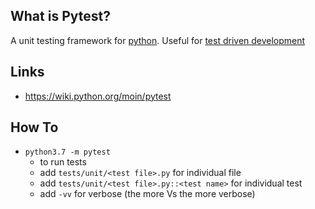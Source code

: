 ## What is Pytest?
A unit testing framework for [python][python]. Useful for [test driven development][tdd]

## Links
- https://wiki.python.org/moin/pytest

## How To
- `python3.7 -m pytest`
    - to run tests
    - add `tests/unit/<test file>.py` for individual file
    - add `tests/unit/<test file>.py::<test name>` for individual test
    - add `-vv` for verbose (the more Vs the more verbose)

<!-- Embedded links -->
[tdd]: https://github.com/nchristie/tech_notes/blob/master/t/tdd.md
[python]: https://github.com/nchristie/tech_notes/blob/master/p/python.md
